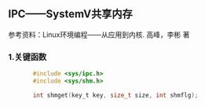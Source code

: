 ## IPC——SystemV共享内存

参考资料：Linux环境编程——从应用到内核. 高峰，李彬 著

### 1.关键函数

```c
       #include <sys/ipc.h>
       #include <sys/shm.h>

       int shmget(key_t key, size_t size, int shmflg);
```






